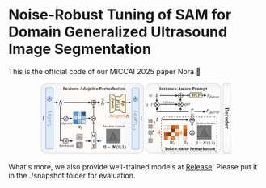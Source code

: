 # Noise-Robust Tuning of SAM for Domain Generalized Ultrasound Image Segmentation
This is the official code of our MICCAI 2025 paper Nora 🥳

<div align=center>
	<img src="figures/pipeline.png" width=75%/>
</div>


What's more, we also provide well-trained models at [Release](https://github.com/wkklavis/Nora/releases/tag/v.1.0.0). Please put it in the ./snapshot folder for evaluation. 